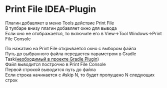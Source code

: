 # Print File IDEA-Plugin

Плагин добавляет в меню Tools действие Print File  
В тулбаре внизу плагин добавляет окно для вывода  
Eсли оно не отображается, то включите его в View->Tool Windows->Print File Console  


По нажатию на Print File открывается окно с выбором файла  
Путь до выбранного файла передается параметром в Gradle Task([необходимый в проекте Gradle Plugin](https://github.com/stormkirill98/GradlePlugin))  
Файл выводится построчно в Print File Console  
Первой строкой выводится путь до файла  
Если строка начинается с #skip N, то будет пропущено N следующих строк  
